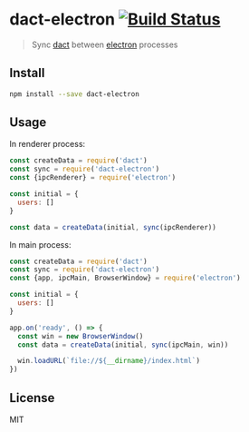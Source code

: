 # dact-electron [![Build Status][travis-image]][travis-url]

> Sync [dact](https://github.com/andrepolischuk/dact) between [electron](https://github.com/electron/electron) processes

## Install

```sh
npm install --save dact-electron
```

## Usage

In renderer process:

```js
const createData = require('dact')
const sync = require('dact-electron')
const {ipcRenderer} = require('electron')

const initial = {
  users: []
}

const data = createData(initial, sync(ipcRenderer))
```

In main process:

```js
const createData = require('dact')
const sync = require('dact-electron')
const {app, ipcMain, BrowserWindow} = require('electron')

const initial = {
  users: []
}

app.on('ready', () => {
  const win = new BrowserWindow()
  const data = createData(initial, sync(ipcMain, win))

  win.loadURL(`file://${__dirname}/index.html`)
})
```

## License

MIT

[travis-url]: https://travis-ci.org/andrepolischuk/dact-electron
[travis-image]: https://travis-ci.org/andrepolischuk/dact-electron.svg?branch=master
